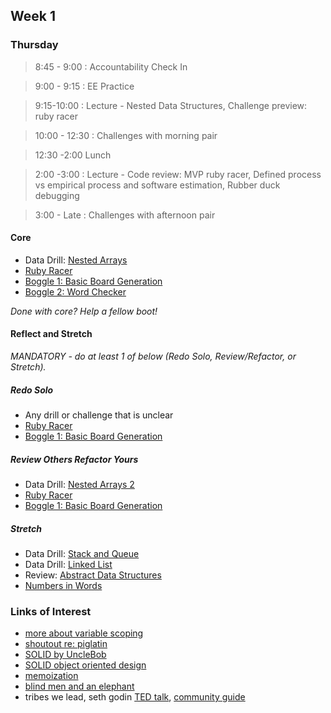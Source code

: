 ## Week 1

### Thursday
> 8:45 - 9:00 : Accountability Check In

> 9:00 - 9:15 : EE Practice

> 9:15-10:00 : Lecture - Nested Data Structures, Challenge preview: ruby racer

> 10:00 - 12:30 : Challenges with morning pair

> 12:30 -2:00 Lunch

> 2:00 -3:00 : Lecture - Code review: MVP ruby racer, Defined process vs empirical process and software estimation, Rubber duck debugging

> 3:00 - Late : Challenges with afternoon pair


#### Core

- Data Drill: [Nested Arrays](https://github.com/Devbootcamp/data-drill-nested-arrays-challenge)
- [Ruby Racer](https://github.com/Devbootcamp/ruby-racer-1-outrageous-fortune-challenge)
- [Boggle 1: Basic Board Generation](https://github.com/Devbootcamp/boggle-1-basic-board-generation-challenge)
- [Boggle 2: Word Checker](https://github.com/Devbootcamp/boggle-2-word-checker-challenge)

*Done with core? Help a fellow boot!*

#### Reflect and Stretch

*MANDATORY - do at least 1 of below (Redo Solo, Review/Refactor, or Stretch).*

##### Redo Solo

- Any drill or challenge that is unclear
- [Ruby Racer](https://github.com/Devbootcamp/ruby-racer-1-outrageous-fortune-challenge)
- [Boggle 1: Basic Board Generation](https://github.com/Devbootcamp/boggle-1-basic-board-generation-challenge)

##### Review Others Refactor Yours

- Data Drill: [Nested Arrays 2](https://github.com/Devbootcamp/nested-arrays-2-ruby-for-conversion-and-seeding-challenge)
- [Ruby Racer](https://github.com/Devbootcamp/ruby-racer-1-outrageous-fortune-challenge)
- [Boggle 1: Basic Board Generation](https://github.com/Devbootcamp/boggle-1-basic-board-generation-challenge)

##### Stretch

- Data Drill: [Stack and Queue](https://github.com/Devbootcamp/data-drill-stack-and-queue-challenge)
- Data Drill: [Linked List](https://github.com/Devbootcamp/data-drill-linked-list-challenge)
- Review: [Abstract Data Structures](https://github.com/Devbootcamp/review-abstract-data-structures-challenge)
- [Numbers in Words](https://github.com/Devbootcamp/numbers-in-words-challenge)

### Links of Interest

- [more about variable scoping](https://gist.github.com/alycit/cce40544f02946715266)
- [shoutout re: piglatin](https://gist.github.com/dmill/c558a263d04d2f861a95)
- [SOLID by UncleBob](http://butunclebob.com/ArticleS.UncleBob.PrinciplesOfOod)
- [SOLID object oriented design](http://en.wikipedia.org/wiki/SOLID_(object-oriented_design))
- [memoization](http://en.wikipedia.org/wiki/Memoization)
- [blind men and an elephant](http://en.wikipedia.org/wiki/Blind_men_and_an_elephant)
- tribes we lead, seth godin [TED talk](http://www.ted.com/talks/seth_godin_on_the_tribes_we_lead.html), [community guide](http://sethgodin.typepad.com/seths_blog/files/TribesQA2.pdf)


